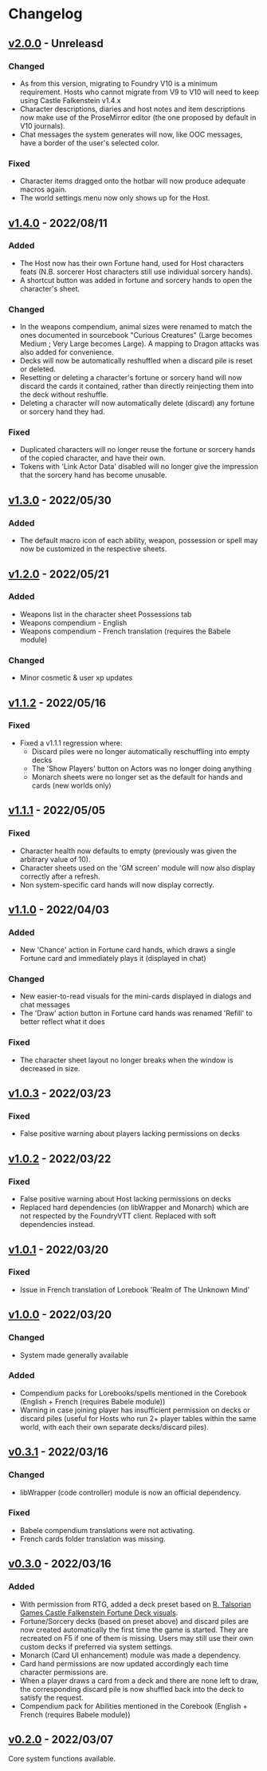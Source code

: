 # Changelog

## [v2.0.0](https://github.com/admiralnlson/castle-falkenstein-fvtt/releases/tag/v2.0.0) - Unreleasd
### Changed
- As from this version, migrating to Foundry V10 is a minimum requirement. Hosts who cannot migrate from V9 to V10 will need to keep using Castle Falkenstein v1.4.x
- Character descriptions, diaries and host notes and item descriptions now make use of the ProseMirror editor (the one proposed by default in V10 journals).
- Chat messages the system generates will now, like OOC messages, have a border of the user's selected color.
### Fixed
- Character items dragged onto the hotbar will now produce adequate macros again.
- The world settings menu now only shows up for the Host.

## [v1.4.0](https://github.com/admiralnlson/castle-falkenstein-fvtt/releases/tag/v1.4.0) - 2022/08/11
### Added
- The Host now has their own Fortune hand, used for Host characters feats (N.B. sorcerer Host characters still use individual sorcery hands).
- A shortcut button was added in fortune and sorcery hands to open the character's sheet.
### Changed
- In the weapons compendium, animal sizes were renamed to match the ones documented in sourcebook "Curious Creatures" (Large becomes Medium ; Very Large becomes Large). A mapping to Dragon attacks was also added for convenience.
- Decks will now be automatically reshuffled when a discard pile is reset or deleted.
- Resetting or deleting a character's fortune or sorcery hand will now discard the cards it contained, rather than directly reinjecting them into the deck without reshuffle.
- Deleting a character will now automatically delete (discard) any fortune or sorcery hand they had.
### Fixed
- Duplicated characters will no longer reuse the fortune or sorcery hands of the copied character, and have their own.
- Tokens with 'Link Actor Data' disabled will no longer give the impression that the sorcery hand has become unusable.

## [v1.3.0](https://github.com/admiralnlson/castle-falkenstein-fvtt/releases/tag/v1.3.0) - 2022/05/30
### Added
- The default macro icon of each ability, weapon, possession or spell may now be customized in the respective sheets.

## [v1.2.0](https://github.com/admiralnlson/castle-falkenstein-fvtt/releases/tag/v1.2.0) - 2022/05/21
### Added
- Weapons list in the character sheet Possessions tab
- Weapons compendium - English
- Weapons compendium - French translation (requires the Babele module)
### Changed
- Minor cosmetic & user xp updates

## [v1.1.2](https://github.com/admiralnlson/castle-falkenstein-fvtt/releases/tag/v1.1.2) - 2022/05/16
### Fixed
- Fixed a v1.1.1 regression where:
  - Discard piles were no longer automatically reschuffling into empty decks
  - The 'Show Players' button on Actors was no longer doing anything
  - Monarch sheets were no longer set as the default for hands and cards (new worlds only)

## [v1.1.1](https://github.com/admiralnlson/castle-falkenstein-fvtt/releases/tag/v1.1.1) - 2022/05/05
### Fixed
- Character health now defaults to empty (previously was given the arbitrary value of 10).
- Character sheets used on the 'GM screen' module will now also display correctly after a refresh.
- Non system-specific card hands will now display correctly.

## [v1.1.0](https://github.com/admiralnlson/castle-falkenstein-fvtt/releases/tag/v1.1.0) - 2022/04/03
### Added
+ New 'Chance' action in Fortune card hands, which draws a single Fortune card and immediately plays it (displayed in chat)

### Changed
+ New easier-to-read visuals for the mini-cards displayed in dialogs and chat messages
+ The 'Draw' action button in Fortune card hands was renamed 'Refill' to better reflect what it does

### Fixed
+ The character sheet layout no longer breaks when the window is decreased in size.

## [v1.0.3](https://github.com/admiralnlson/castle-falkenstein-fvtt/releases/tag/v1.0.3) - 2022/03/23
### Fixed
+ False positive warning about players lacking permissions on decks

## [v1.0.2](https://github.com/admiralnlson/castle-falkenstein-fvtt/releases/tag/v1.0.2) - 2022/03/22
### Fixed
+ False positive warning about Host lacking permissions on decks
+ Replaced hard dependencies (on libWrapper and Monarch) which are not respected by the FoundryVTT client. Replaced with soft dependencies instead.

## [v1.0.1](https://github.com/admiralnlson/castle-falkenstein-fvtt/releases/tag/v1.0.1) - 2022/03/20
### Fixed
- Issue in French translation of Lorebook 'Realm of The Unknown Mind'

## [v1.0.0](https://github.com/admiralnlson/castle-falkenstein-fvtt/releases/tag/v1.0.0) - 2022/03/20
### Changed
+ System made generally available
### Added
+ Compendium packs for Lorebooks/spells mentioned in the Corebook (English + French (requires Babele module))
+ Warning in case joining player has insufficient permission on decks or discard piles (useful for Hosts who run 2+ player tables within the same world, with each their own separate decks/discard piles).

## [v0.3.1](https://github.com/admiralnlson/castle-falkenstein-fvtt/releases/tag/v0.3.1) - 2022/03/16
### Changed
+ libWrapper (code controller) module is now an official dependency.
### Fixed
+ Babele compendium translations were not activating.
+ French cards folder translation was missing.

## [v0.3.0](https://github.com/admiralnlson/castle-falkenstein-fvtt/releases/tag/v0.3.0) - 2022/03/16
### Added
+ With permission from RTG, added a deck preset based on [R. Talsorian Games Castle Falkenstein Fortune Deck visuals](https://rtalsoriangames.com/2020/07/24/falkenstein-friday-the-fortune-deck/).
+ Fortune/Sorcery decks (based on preset above) and discard piles are now created automatically the first time the game is started. They are recreated on F5 if one of them is missing. Users may still use their own custom decks if preferred via system settings.
+ Monarch (Card UI enhancement) module was made a dependency.
+ Card hand permissions are now updated accordingly each time character permissions are.
+ When a player draws a card from a deck and there are none left to draw, the corresponding discard pile is now shuffled back into the deck to satisfy the request.
+ Compendium pack for Abilities mentioned in the Corebook (English + French (requires Babele module))

## [v0.2.0](https://github.com/admiralnlson/castle-falkenstein-fvtt/releases/tag/v0.2.0) - 2022/03/07
Core system functions available.
